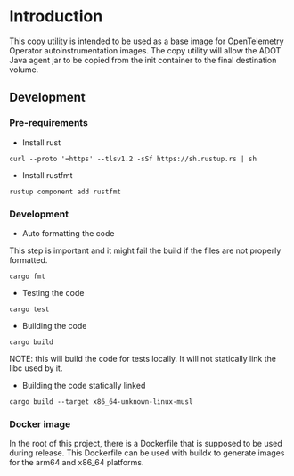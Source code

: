 # Introduction

This copy utility is intended to be used as a base image for OpenTelemetry Operator 
autoinstrumentation images. The copy utility will allow the ADOT Java agent jar to be 
copied from the init container to the final destination volume.

## Development

### Pre-requirements
* Install rust

```
curl --proto '=https' --tlsv1.2 -sSf https://sh.rustup.rs | sh
```

* Install rustfmt

```
rustup component add rustfmt
```

### Development

* Auto formatting the code

This step is important and it might fail the build if the files are not properly
formatted.

```
cargo fmt
```

* Testing the code
```
cargo test
```

* Building the code

```
cargo build
```

NOTE: this will build the code for tests locally. It will not statically link the libc used by it.


* Building the code statically linked

```
cargo build --target x86_64-unknown-linux-musl
```


### Docker image

In the root of this project, there is a Dockerfile that is supposed to be used during release.
This Dockerfile can be used with buildx to generate images for the arm64 and x86_64 platforms.
